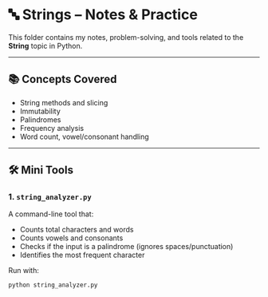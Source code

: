 # 🔤 Strings – Notes & Practice

This folder contains my notes, problem-solving, and tools related to the **String** topic in Python.

---

## 📚 Concepts Covered

- String methods and slicing
- Immutability
- Palindromes
- Frequency analysis
- Word count, vowel/consonant handling

---

## 🛠️ Mini Tools

### 1. `string_analyzer.py`
A command-line tool that:
- Counts total characters and words
- Counts vowels and consonants
- Checks if the input is a palindrome (ignores spaces/punctuation)
- Identifies the most frequent character

Run with:
```bash
python string_analyzer.py
